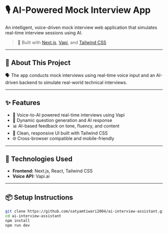 # 🎙️ AI-Powered Mock Interview App

An intelligent, voice-driven mock interview web application that simulates real-time interview sessions using AI.

> 🧠 Built with [Next.js](https://nextjs.org/), [Vapi](https://www.vapi.ai/), and [Tailwind CSS](https://tailwindcss.com/)

---

## 🚀 About This Project

🗣️ The app conducts mock interviews using real-time voice input and an AI-driven backend to simulate real-world technical interviews.

---

## ✨ Features

- 🎤 Voice-to-AI powered real-time interviews using Vapi
- 🤖 Dynamic question generation and AI response
- 📊 AI-based feedback on tone, fluency, and content
- 🎨 Clean, responsive UI built with Tailwind CSS
- 🌐 Cross-browser compatible and mobile-friendly

---

## 🔧 Technologies Used

- **Frontend:** Next.js, React, Tailwind CSS
- **Voice API:** Vapi.ai
  

---

## 📦 Setup Instructions

```bash
git clone https://github.com/satyamtiwari2004/ai-interview-assistant.git
cd ai-interview-assistant
npm install
npm run dev
